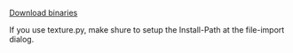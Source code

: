 [Download binaries](https://bintray.com/thecrazyt/BlenderMhwModelImporter/download_file?file_path=0.1%2FMHWImporter.tar.gz)

If you use texture.py, make shure to setup the Install-Path at the file-import dialog.